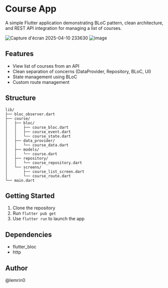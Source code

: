 
# Course App

A simple Flutter application demonstrating BLoC pattern, clean architecture, and REST API integration for managing a list of courses.

![Capture d'écran 2025-04-10 233630](https://github.com/user-attachments/assets/cbf9a41c-0f14-46bf-86c4-47d6c13f93a5)
![image](https://github.com/user-attachments/assets/cb3939ce-5382-4a6e-b417-8394d849a7b5)



## Features

- View list of courses from an API
- Clean separation of concerns (DataProvider, Repository, BLoC, UI)
- State management using BLoC
- Custom route management

## Structure

```
lib/
├── bloc_observer.dart
├── course/
│   ├── bloc/
│   │   ├── course_bloc.dart
│   │   ├── course_event.dart
│   │   └── course_state.dart
│   ├── data_provider/
│   │   └── course_data.dart
│   ├── models/
│   │   └── course.dart
│   ├── repository/
│   │   └── course_repository.dart
│   └── screens/
│       ├── course_list_screen.dart
│       └── course_route.dart
└── main.dart
```

## Getting Started

1. Clone the repository
2. Run `flutter pub get`
3. Use `flutter run` to launch the app

## Dependencies

- flutter_bloc
- http

## Author

@lemrin0
